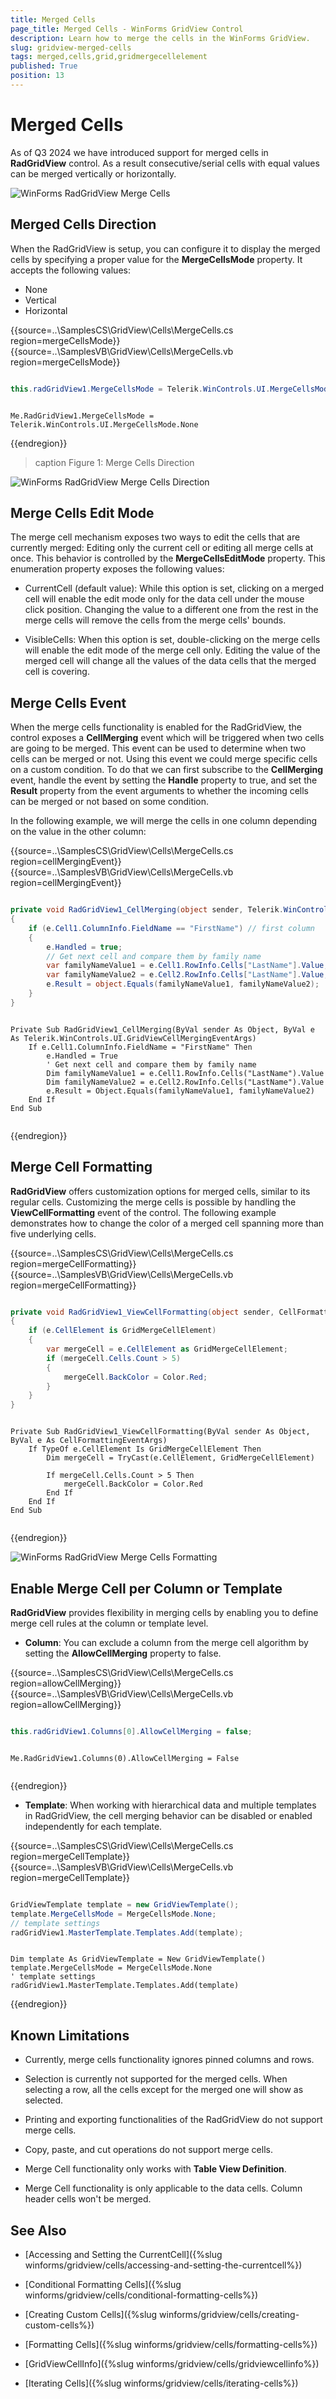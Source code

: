 ```yaml
---
title: Merged Cells
page_title: Merged Cells - WinForms GridView Control
description: Learn how to merge the cells in the WinForms GridView.
slug: gridview-merged-cells
tags: merged,cells,grid,gridmergecellelement
published: True
position: 13
---
```


# Merged Cells

As of Q3 2024 we have introduced support for merged cells in __RadGridView__ control. As a result consecutive/serial cells with equal values can be merged vertically or horizontally.

![WinForms RadGridView Merge Cells](images/gridview-merged-cells001.png)

## Merged Cells Direction

When the RadGridView is setup, you can configure it to display the merged cells by specifying a proper value for the __MergeCellsMode__ property. It accepts the following values:

* None
* Vertical
* Horizontal

{{source=..\SamplesCS\GridView\Cells\MergeCells.cs region=mergeCellsMode}} 
{{source=..\SamplesVB\GridView\Cells\MergeCells.vb region=mergeCellsMode}} 

````C#

this.radGridView1.MergeCellsMode = Telerik.WinControls.UI.MergeCellsMode.None;

````
````VB.NET

Me.RadGridView1.MergeCellsMode = Telerik.WinControls.UI.MergeCellsMode.None

````

{{endregion}} 

>caption Figure 1: Merge Cells Direction

![WinForms RadGridView Merge Cells Direction](images/gridview-merged-cells002.png)

## Merge Cells Edit Mode

The merge cell mechanism exposes two ways to edit the cells that are currently merged: Editing only the current cell or editing all merge cells at once. This behavior is controlled by the __MergeCellsEditMode__ property. This enumeration property exposes the following values:

* CurrentCell (default value): While this option is set, clicking on a merged cell will enable the edit mode only for the data cell under the mouse click position. Changing the value to a different one from the rest in the merge cells will remove the cells from the merge cells' bounds.

* VisibleCells: When this option is set, double-clicking on the merge cells will enable the edit mode of the merge cell only. Editing the value of the merged cell will change all the values of the data cells that the merged cell is covering.

## Merge Cells Event

When the merge cells functionality is enabled for the RadGridView, the control exposes a __CellMerging__ event which will be triggered when two cells are going to be merged. This event can be used to determine when two cells can be merged or not. Using this event we could merge specific cells on a custom condition. To do that we can first subscribe to the __CellMerging__ event, handle the event by setting the __Handle__ property to true, and set the __Result__ property from the event arguments to whether the incoming cells can be merged or not based on some condition.

In the following example, we will merge the cells in one column depending on the value in the other column:

{{source=..\SamplesCS\GridView\Cells\MergeCells.cs region=cellMergingEvent}} 
{{source=..\SamplesVB\GridView\Cells\MergeCells.vb region=cellMergingEvent}} 

````C#

private void RadGridView1_CellMerging(object sender, Telerik.WinControls.UI.GridViewCellMergingEventArgs e)
{
    if (e.Cell1.ColumnInfo.FieldName == "FirstName") // first column
    {
        e.Handled = true;
        // Get next cell and compare them by family name
        var familyNameValue1 = e.Cell1.RowInfo.Cells["LastName"].Value; // second column
        var familyNameValue2 = e.Cell2.RowInfo.Cells["LastName"].Value; // second column
        e.Result = object.Equals(familyNameValue1, familyNameValue2);
    }
}

````
````VB.NET

Private Sub RadGridView1_CellMerging(ByVal sender As Object, ByVal e As Telerik.WinControls.UI.GridViewCellMergingEventArgs)
    If e.Cell1.ColumnInfo.FieldName = "FirstName" Then
        e.Handled = True
        ' Get next cell and compare them by family name
        Dim familyNameValue1 = e.Cell1.RowInfo.Cells("LastName").Value
        Dim familyNameValue2 = e.Cell2.RowInfo.Cells("LastName").Value
        e.Result = Object.Equals(familyNameValue1, familyNameValue2)
    End If
End Sub


````

{{endregion}} 

## Merge Cell Formatting

__RadGridView__ offers customization options for merged cells, similar to its regular cells. Customizing the merge cells is possible by handling the __ViewCellFormatting__ event of the control. The following example demonstrates how to change the color of a merged cell spanning more than five underlying cells.

{{source=..\SamplesCS\GridView\Cells\MergeCells.cs region=mergeCellFormatting}} 
{{source=..\SamplesVB\GridView\Cells\MergeCells.vb region=mergeCellFormatting}} 

````C#

private void RadGridView1_ViewCellFormatting(object sender, CellFormattingEventArgs e)
{
    if (e.CellElement is GridMergeCellElement)
    {
        var mergeCell = e.CellElement as GridMergeCellElement;
        if (mergeCell.Cells.Count > 5)
        {
            mergeCell.BackColor = Color.Red;
        }
    }
}

````
````VB.NET

Private Sub RadGridView1_ViewCellFormatting(ByVal sender As Object, ByVal e As CellFormattingEventArgs)
    If TypeOf e.CellElement Is GridMergeCellElement Then
        Dim mergeCell = TryCast(e.CellElement, GridMergeCellElement)

        If mergeCell.Cells.Count > 5 Then
            mergeCell.BackColor = Color.Red
        End If
    End If
End Sub


````

{{endregion}} 

![WinForms RadGridView Merge Cells Formatting](images/gridview-merged-cells003.png)

## Enable Merge Cell per Column or Template

__RadGridView__ provides flexibility in merging cells by enabling you to define merge cell rules at the column or template level.

* __Column__: You can exclude a column from the merge cell algorithm by setting the __AllowCellMerging__ property to false.


{{source=..\SamplesCS\GridView\Cells\MergeCells.cs region=allowCellMerging}} 
{{source=..\SamplesVB\GridView\Cells\MergeCells.vb region=allowCellMerging}}

````C#

this.radGridView1.Columns[0].AllowCellMerging = false;

````
````VB.NET

Me.RadGridView1.Columns(0).AllowCellMerging = False


````

{{endregion}}

* __Template__: When working with hierarchical data and multiple templates in RadGridView, the cell merging behavior can be disabled or enabled independently for each template. 

{{source=..\SamplesCS\GridView\Cells\MergeCells.cs region=mergeCellTemplate}} 
{{source=..\SamplesVB\GridView\Cells\MergeCells.vb region=mergeCellTemplate}}

````C#

GridViewTemplate template = new GridViewTemplate();           
template.MergeCellsMode = MergeCellsMode.None;
// template settings
radGridView1.MasterTemplate.Templates.Add(template);

````
````VB.NET

Dim template As GridViewTemplate = New GridViewTemplate()
template.MergeCellsMode = MergeCellsMode.None
' template settings
radGridView1.MasterTemplate.Templates.Add(template)

````

{{endregion}}


## Known Limitations

* Currently, merge cells functionality ignores pinned columns and rows.

* Selection is currently not supported for the merged cells. When selecting a row, all the cells except for the merged one will show as selected.

* Printing and exporting functionalities of the RadGridView do not support merge cells.

* Copy, paste, and cut operations do not support merge cells.

* Merge Cell functionality only works with __Table View Definition__.

* Merge Cell functionality is only applicable to the data cells. Column header cells won't be merged.


## See Also
* [Accessing and Setting the CurrentCell]({%slug winforms/gridview/cells/accessing-and-setting-the-currentcell%})

* [Conditional Formatting Cells]({%slug winforms/gridview/cells/conditional-formatting-cells%})

* [Creating Custom Cells]({%slug winforms/gridview/cells/creating-custom-cells%})

* [Formatting Cells]({%slug winforms/gridview/cells/formatting-cells%})

* [GridViewCellInfo]({%slug winforms/gridview/cells/gridviewcellinfo%})

* [Iterating Cells]({%slug winforms/gridview/cells/iterating-cells%})

